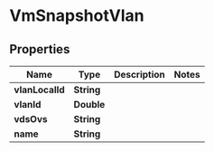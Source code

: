 

# VmSnapshotVlan


## Properties

Name | Type | Description | Notes
------------ | ------------- | ------------- | -------------
**vlanLocalId** | **String** |  | 
**vlanId** | **Double** |  | 
**vdsOvs** | **String** |  | 
**name** | **String** |  | 



